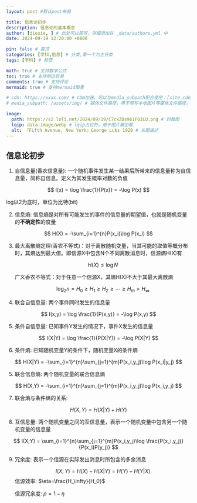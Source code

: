 ```yaml
---
layout: post #默认post布局

title: 信息论初步
description: 信息论的基本概念
author: [diexie, ] # 此处可以简写，详细添加在 _data/authors.yml 中
date: 2024-09-19 12:20:00 +0800

pin: false # 置顶
categories: [学科,信息] # 分类,第一个为主分类
tags: [学科] # 标签

math: true # 支持数学公式
toc: true # 支持侧边目录
comments: true # 支持评论
mermaid: true # 支持mermaid图表

# cdn: https://xxxx.com/ # CDN加速，可以与media_subpath配合使用：[site.cdn/][page.media_subpath/]file.ext
# media_subpath: /assets/img/ # 媒体文件路径，用于简写本地图片等媒体文件路径，注意：封面图路径**会受影响**

image:
  path: https://s2.loli.net/2024/09/19/C7cxZDs961FOJLU.png # 封面图
  lqip: data:image/webp # lqip占位符，用于图片懒加载
  alt: 『Fifth Avenue, New York』George Luks 1920 # 头图描述
---
```

## 信息论初步

1. 自信息量(香农信息量): 一个随机事件发生某一结果后所带来的信息量称为自信息量，简称自信息。定义为其发生概率对数的负值

  $$
    I(x) = \log \frac{1}{P(x)} = -\log P(x) 
  $$

  log以2为底时，单位为比特(bit)

2. 信息熵: 信息熵是对所有可能发生的事件的信息量的期望值，也就是随机变量的**不确定性**的度量

  $$
    H(X) = -\sum_{i=1}^{n}P(x_i)\log P(x_i)
  $$

3. 最大离散熵定理(香农不等式)：对于离散随机变量，当其可能的取值等概分布时，其熵达到最大值。即信源X中包含N个不同离散消息时，信源熵H(X)有

    $$
      H(X) \leq \log N
    $$

    广义香农不等式：对于任意一个信源X，其熵H(X)不大于其最大离散熵

    $$
    \log_2n=H_0\geq H_1\geq H_2\geq\cdots\geq H_m>H_\infty
    $$

4. 联合自信息量: 两个事件同时发生的信息量

  $$
    I(x,y) = \log \frac{1}{P(x,y)} = -\log P(x,y)
  $$

5. 条件自信息量: 已知事件Y发生的情况下，事件X发生的信息量

  $$
    I(X|Y) = \log \frac{1}{P(X|Y)} = -\log P(X|Y)
  $$

6. 条件熵: 已知随机变量Y的条件下，随机变量X的条件熵

  $$
    H(X|Y) = -\sum_{i=1}^{n}\sum_{j=1}^{m}P(x_i,y_j)\log P(x_i|y_j)
  $$

5. 联合信息熵: 两个随机变量的联合信息熵

  $$
    H(X,Y) = -\sum_{i=1}^{n}\sum_{j=1}^{m}P(x_i,y_j)\log P(x_i,y_j)
  $$

7. 联合熵与条件熵的关系: 

  $$
    H(X,Y) = H(X|Y) + H(Y)
  $$

8. 互信息量: 两个随机变量之间的互信息量，表示一个随机变量中包含另一个随机变量的信息量

  $$
    I(X;Y) = \sum_{i=1}^{n}\sum_{j=1}^{m}P(x_i,y_j)\log \frac{P(x_i,y_j)}{P(x_i)P(y_j)}
  $$

9. 冗余度: 表示一个信源在实际发出消息时所包含的多余消息

    $$
      I(X;Y) = H(X) - H(X|Y) = H(Y) - H(Y|X)
    $$
    信源效率: $\eta=\frac{H_\infty}{H_0}$

    信源冗余度: $\rho=1-\eta$
